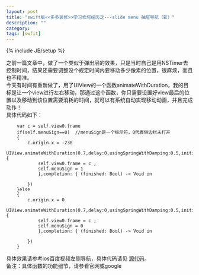 ```yaml
---
layout: post
title: "swift版<<多多装修>>学习坎坷经历之---slide menu 抽屉导航（新）"
description: ""
category:
tags: [swfit]
---
```

{% include JB/setup %}  

之前一篇文章中，做了一个类似于弹出层的效果，只是当时自己是用NSTimer去控制时间，结果还需要调整没个规定时间内要移动多少像素的位置，很麻烦，而且也不精准。       
今天有时间有重新做了，用了UIView的一个函数animateWithDuration，我的目标是让一个view进行左右移动，那通过这个函数，你只需要设置好view最后的位置以及移动到该位置需要消耗的时间，就可以有系统自动实现移动动画，并且完成动作！      
具体代码如下：     

        var c = self.view0.frame
        if(self.menuSign==0)  //menuSign是一个标示符，0代表侧边栏未打开
        {
            c.origin.x = -230
            UIView.animateWithDuration(0.7,delay:0,usingSpringWithDamping:0.5,initialSpringVelocity:1.0,options:UIViewAnimationOptions.AllowUserInteraction,animations:{
                self.view0.frame = c ;
                self.menuSign = 1
                },completion: { (finished: Bool) -> Void in
                    
            })
        }else
        {
            c.origin.x = 0
            UIView.animateWithDuration(0.7,delay:0,usingSpringWithDamping:0.5,initialSpringVelocity:1.0,options:UIViewAnimationOptions.AllowUserInteraction,animations:{
                self.view0.frame = c ;
                self.menuSign = 0
                },completion: { (finished: Bool) -> Void in
                    
            })
        }
               
               
      
 具体效果请参考ios百度视频左侧导航，具体代码请见 [源代码](https://github.com/arkulo56/pipilu/blob/master/pipilu/flowdetailViewController.swift)。       
 备注：具体函数的功能细节，请参看官网或google     